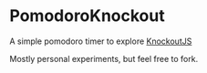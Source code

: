 # PomodoroKnockout
A simple pomodoro timer to explore [KnockoutJS](http://knockoutjs.com/)



Mostly personal experiments, but feel free to fork. 

